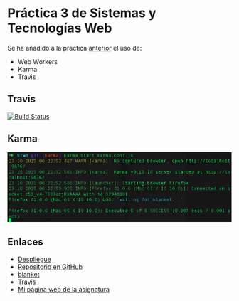 # Práctica 3 de Sistemas y Tecnologías Web

Se ha añadido a la práctica [anterior](https://github.com/giffunis/STW_temp_converter2) el uso de:

* Web Workers
* Karma
* Travis

## Travis
[![Build Status](https://travis-ci.org/giffunis/STW3.svg?branch=travis)](https://travis-ci.org/giffunis/STW3)

## Karma
![karma](karma.png)

## Enlaces

* [Despliegue](http://giffunis.github.io/STW3/)
* [Repositorio en GitHub](https://github.com/giffunis/STW3/tree/travis)
* [blanket](http://giffunis.github.io/STW3/vendor/test.html)
* [Travis](https://travis-ci.org/giffunis/STW3)
* [Mi página web de la asignatura](http://giffunis.github.io/stw.html)
